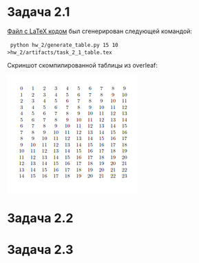 # Задача 2.1

[Файл с LaTeX кодом](task_2_1_table.tex) был сгенерирован следующей командой: 

` python hw_2/generate_table.py 15 10 >hw_2/artifacts/task_2_1_table.tex`

Скриншот скомпилированной таблицы из overleaf:

![](task_2_1_table.png)

# Задача 2.2

# Задача 2.3